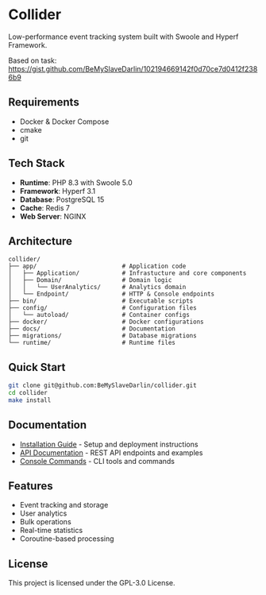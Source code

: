 # Collider

Low-performance event tracking system built with Swoole and Hyperf Framework.

Based on task: https://gist.github.com/BeMySlaveDarlin/102194669142f0d70ce7d0412f2386b9

## Requirements

- Docker & Docker Compose
- cmake
- git

## Tech Stack

- **Runtime**: PHP 8.3 with Swoole 5.0
- **Framework**: Hyperf 3.1
- **Database**: PostgreSQL 15
- **Cache**: Redis 7
- **Web Server**: NGINX

## Architecture

```
collider/
├── app/                        # Application code
│   ├── Application/            # Infrastucture and core components
│   ├── Domain/                 # Domain logic
│   │   └── UserAnalytics/      # Analytics domain
│   └── Endpoint/               # HTTP & Console endpoints
├── bin/                        # Executable scripts
├── config/                     # Configuration files
│   └── autoload/               # Container configs
├── docker/                     # Docker configurations
├── docs/                       # Documentation
├── migrations/                 # Database migrations
└── runtime/                    # Runtime files
```

## Quick Start

```bash
git clone git@github.com:BeMySlaveDarlin/collider.git
cd collider
make install
```

## Documentation

- [Installation Guide](docs/installation.md) - Setup and deployment instructions
- [API Documentation](docs/api.md) - REST API endpoints and examples
- [Console Commands](docs/console.md) - CLI tools and commands

## Features

- Event tracking and storage
- User analytics
- Bulk operations
- Real-time statistics
- Coroutine-based processing

## License

This project is licensed under the GPL-3.0 License.
